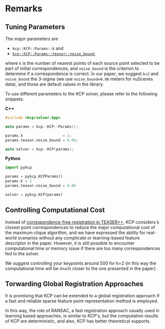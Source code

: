 # Remarks

## Tuning Parameters

The major parameters are

- `kcp::KCP::Params::k` and
- [`kcp::KCP::Params::teaser::noise_bound`](https://teaser.readthedocs.io/en/latest/api-cpp.html#_CPPv4N6teaser24RobustRegistrationSolver6Params11noise_boundE),

where `k` is the number of nearest points of each source point selected to be
part of initial correspondences, and `noise_bound` is the criterion to determine
if a correspondence is correct. In our paper, we suggest `k=2` and `noise_bound`
the 3-sigma (we use `noise_bound=0.06` meters for nuScenes data), and those are
default values in the library.

To use different parameters to the KCP solver, please refer to the following
snippets:

<b>C++</b>

```cpp
#include <kcp/solver.hpp>

auto params = kcp::KCP::Params();

params.k                  = 2;
params.teaser.noise_bound = 0.06;

auto solver = kcp::KCP(params);
```

**Python**

```python
import pykcp

params = pykcp.KCPParams()
params.k = 2
params.teaser.noise_bound = 0.06

solver = pykcp.KCP(params)
```

## Controlling Computational Cost

Instead of
[correspondence-free registration in TEASER++](https://github.com/MIT-SPARK/TEASER-plusplus/issues/120),
KCP considers k closest point correspondences to reduce the major computational
cost of the maximum clique algorithm, and we have expressed the ability for
real-world scenarios without any complicate or learning-based feature descriptor
in the paper. However, it is still possible to encounter computational time or
memory issue if there are too many correspondences fed to the solver.

We suggest controlling your keypoints around 500 for k=2 (in this way the
computational time will be much closer to the one presented in the paper).

## Torwarding Global Registration Approaches

It is promising that KCP can be extended to a global registration approach if a
fast and reliable sparse feature point representation method is employed.

In this way, the role of RANSAC, a fast registration approach usually used in
learning based approaches, is similar to KCP's, but the computation results of
KCP are deterministic, and also, KCP has better theoretical supports.
